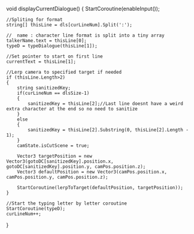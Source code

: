 void displayCurrentDialogue()
{
    StartCoroutine(enableInput());

    //Spliting for format
    string[] thisLine = dls[curLineNum].Split(':');

    //  name : character line format is split into a tiny array
    talkerName.text = thisLine[0];
    typeD = typeDialogue(thisLine[1]);

    //Set pointer to start on first line
    currentText = thisLine[1];

    //Lerp camera to specified target if needed
    if (thisLine.Length>2)
    {
        string sanitizedKey;
        if(curLineNum == dlsSize-1)
        {
            sanitizedKey = thisLine[2];//Last line doesnt have a weird extra character at the end so no need to sanitize
        }
        else
        {
            sanitizedKey = thisLine[2].Substring(0, thisLine[2].Length - 1);
        }
        camState.isCutScene = true;

        Vector3 targetPosition = new Vector3(gotoDC[sanitizedKey].position.x, gotoDC[sanitizedKey].position.y, camPos.position.z);
        Vector3 defaultPosition = new Vector3(camPos.position.x, camPos.position.y, camPos.position.z);

        StartCoroutine(lerpToTarget(defaultPosition, targetPosition));
    }

    //Start the typing letter by letter coroutine
    StartCoroutine(typeD);
    curLineNum++; 
}